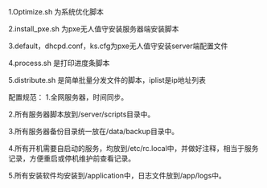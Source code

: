  1.Optimize.sh 为系统优化脚本
 
 2.install_pxe.sh 为pxe无人值守安装服务器端安装脚本 
 
 3.default，dhcpd.conf，ks.cfg为pxe无人值守安装server端配置文件  
 
 4.process.sh 是打印进度条脚本

 5.distribute.sh 是简单批量分发文件的脚本，iplist是ip地址列表


配置规范：
 1.全网服务器，时间同步。
 
 2.所有服务器脚本放到/server/scripts目录中。
 
 3.所有服务器备份目录统一放在/data/backup目录中。
 
 4.所有开机需要自启动的服务，均放到/etc/rc.local中，并做好注释，相当于服务记录，方便重启或停机维护前查看记录。
 
 5.所有安装软件均安装到/application中，日志文件放到/app/logs中。
